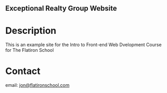 Exceptional Realty Group Website
---

# Description

This is an example site for the Intro to Front-end Web
Dvelopment Course for The Flatiron School

# Contact

email: jon@flatironschool.com
